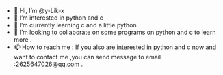 - 👋 Hi, I’m @y-Lik-x
- 👀 I’m interested in python and c
- 🌱 I’m currently learning c and a little python
- 💞️ I’m looking to collaborate on  some programs on python and c to learn more .
- 📫 How to reach me : If you also are interested in python and c now and want to contact me ,you can send message to email :2625647026@qq.com .

<!---
y-Lik-x/y-Lik-x is a ✨ special ✨ repository because its `README.md` (this file) appears on your GitHub profile.
You can click the Preview link to take a look at your changes.
--->
